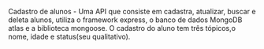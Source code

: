 Cadastro de alunos - Uma API que consiste em cadastra, atualizar, buscar e deleta alunos, utiliza o framework express, o banco de dados MongoDB atlas e a biblioteca mongoose. O cadastro do aluno tem três tópicos,o nome, idade e status(seu qualitativo).